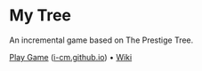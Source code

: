 # My Tree

An incremental game based on The Prestige Tree.

[Play Game](https://raw.githack.com/i-cm/My-Tree) ([i-cm.github.io](https://i-cm.github.io/My-Tree/)) • [Wiki](https://github.com/i-cm/My-Tree/wiki)
